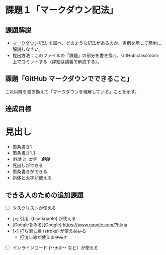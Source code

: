 # 課題１「マークダウン記法」

## 課題解説

- [マークダウン記法](https://guides.github.com/features/mastering-markdown/) を調べ、どのような記法があるのか、実例を示して簡単に解説しなさい。
- 提出方法：このファイルの「課題」の部分を書き換え、GitHub classroom 上でコミットする（詳細は講義で解説する）。

## 課題「GitHub マークダウンでできること」

これ以降を書き換えて「マークダウンを理解している」ことを示す。

## 達成目標

# 見出し
- 箇条書き1
- 箇条書き1_1
- _斜体_ と *太字*　***斜体***
- 見出しができる
- 箇条書きができる
- 斜体と太字が使える
## できる人のための追加課題

- [ ] タスクリストが使える
- [×] 引用（blockquote) が使える
- [Googleをみる][Google]:https://www.google.com/?hl=ja
- [×] 打ち消し線 (stroke) が使え~~ない~~る
   - 打消し線が使えま~~せん~~す
- [ ] インラインコード (`**太字**` など）が使える
